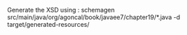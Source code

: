 Generate the XSD using :
schemagen src/main/java/org/agoncal/book/javaee7/chapter19/*.java -d target/generated-resources/
